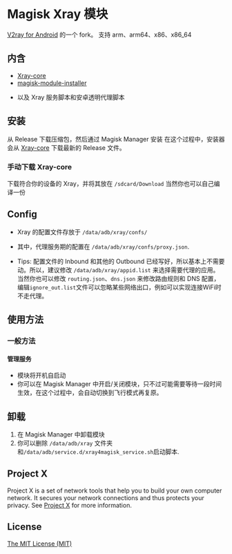 # Magisk Xray 模块
[V2ray for Android](https://github.com/Magisk-Modules-Repo/v2ray) 的一个 fork。
支持 arm、arm64、x86、x86_64


## 内含

* [Xray-core](<https://github.com/XTLS/Xray-core>)
* [magisk-module-installer](https://github.com/topjohnwu/magisk-module-installer)

- 以及 Xray 服务脚本和安卓透明代理脚本

## 安装

从 Release 下载压缩包，然后通过 Magisk Manager 安装
在这个过程中，安装器会从 [Xray-core](<https://github.com/XTLS/Xray-core>) 下载最新的 Release 文件。

### 手动下载 Xray-core

下载符合你的设备的 Xray，并将其放在 `/sdcard/Download`
当然你也可以自己编译一份

## Config

- Xray 的配置文件存放于 `/data/adb/xray/confs/`
- 其中，代理服务期的配置在 `/data/adb/xray/confs/proxy.json`.

- Tips: 配置文件的 Inbound 和其他的 Outbound 已经写好，所以基本上不需要动。所以，建议修改 `/data/adb/xray/appid.list` 来选择需要代理的应用。当然你也可以修改 `routing.json`、`dns.json` 来修改路由规则和 DNS 配置，编辑`ignore_out.list`文件可以忽略某些网络出口，例如可以实现连接WiFi时不走代理。


## 使用方法

### 一般方法

#### 管理服务

- 模块将开机自启动
- 你可以在 Magisk Manager 中开启/关闭模块，只不过可能需要等待一段时间生效，在这个过程中，会自动切换到飞行模式再复原。

## 卸载

1. 在 Magisk Manager 中卸载模块
2. 你可以删除 `/data/adb/xray` 文件夹和`/data/adb/service.d/xray4magisk_service.sh`启动脚本.



## Project X

Project X is a set of network tools that help you to build your own computer network. It secures your network connections and thus protects your privacy. See [Project X](https://github.com/XTLS/xray-core) for more information.



## License

[The MIT License (MIT)](https://raw.githubusercontent.com/XTLS/xray-core/master/LICENSE)
